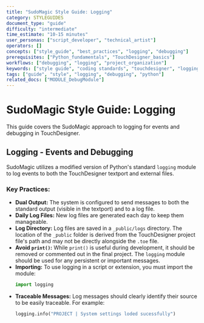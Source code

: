```yaml
---
title: "SudoMagic Style Guide: Logging"
category: STYLEGUIDES
document_type: "guide"
difficulty: "intermediate"
time_estimate: "10-15 minutes"
user_personas: ["script_developer", "technical_artist"]
operators: []
concepts: ["style_guide", "best_practices", "logging", "debugging"]
prerequisites: ["Python_fundamentals", "TouchDesigner_basics"]
workflows: ["debugging", "logging", "project_organization"]
keywords: ["style guide", "coding standards", "touchdesigner", "logging", "debugging", "textport"]
tags: ["guide", "style", "logging", "debugging", "python"]
related_docs: ["MODULE_DebugModule"]
---
```


# SudoMagic Style Guide: Logging

This guide covers the SudoMagic approach to logging for events and debugging in TouchDesigner.

## Logging - Events and Debugging

SudoMagic utilizes a modified version of Python's standard `logging` module to log events to both the TouchDesigner textport and external files.

### Key Practices:

*   **Dual Output:** The system is configured to send messages to both the standard output (visible in the textport) and to a log file.
*   **Daily Log Files:** New log files are generated each day to keep them manageable.
*   **Log Directory:** Log files are saved in a `_public/logs` directory. The location of the `_public` folder is derived from the TouchDesigner project file's path and may not be directly alongside the `.toe` file.
*   **Avoid `print()`:** While `print()` is useful during development, it should be removed or commented out in the final project. The `logging` module should be used for any persistent or important messages.
*   **Importing:** To use logging in a script or extension, you must import the module:
    ```python
    import logging
    ```
*   **Traceable Messages:** Log messages should clearly identify their source to be easily traceable. For example:
    ```python
    logging.info("PROJECT | System settings loded sucessfully")
    ```

